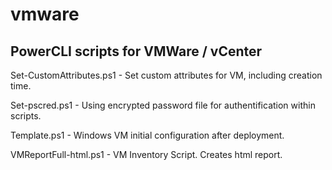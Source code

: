 # vmware
PowerCLI scripts for VMWare / vCenter
--------------------------------------

Set-CustomAttributes.ps1  - Set custom attributes for VM, including creation time.

Set-pscred.ps1   - Using encrypted password file for authentification within scripts.

Template.ps1   -  Windows VM initial configuration after deployment.

VMReportFull-html.ps1  - VM Inventory Script. Creates html report.


